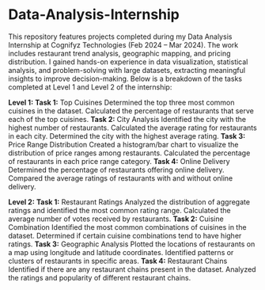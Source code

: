 # Data-Analysis-Internship
This repository features projects completed during my Data Analysis Internship at Cognifyz Technologies (Feb 2024 – Mar 2024). The work includes restaurant trend analysis, geographic mapping, and pricing distribution. I gained hands-on experience in data visualization, statistical analysis, and problem-solving with large datasets, extracting meaningful insights to improve decision-making.
Below is a breakdown of the tasks completed at Level 1 and Level 2 of the internship:

**Level 1:**
**Task 1:** Top Cuisines
Determined the top three most common cuisines in the dataset.
Calculated the percentage of restaurants that serve each of the top cuisines.
**Task 2:** City Analysis
Identified the city with the highest number of restaurants.
Calculated the average rating for restaurants in each city.
Determined the city with the highest average rating.
**Task 3:** Price Range Distribution
Created a histogram/bar chart to visualize the distribution of price ranges among restaurants.
Calculated the percentage of restaurants in each price range category.
**Task 4:** Online Delivery
Determined the percentage of restaurants offering online delivery.
Compared the average ratings of restaurants with and without online delivery.

**Level 2:**
**Task 1:** Restaurant Ratings
Analyzed the distribution of aggregate ratings and identified the most common rating range.
Calculated the average number of votes received by restaurants.
**Task 2:** Cuisine Combination
Identified the most common combinations of cuisines in the dataset.
Determined if certain cuisine combinations tend to have higher ratings.
**Task 3:** Geographic Analysis
Plotted the locations of restaurants on a map using longitude and latitude coordinates.
Identified patterns or clusters of restaurants in specific areas.
**Task 4:** Restaurant Chains
Identified if there are any restaurant chains present in the dataset.
Analyzed the ratings and popularity of different restaurant chains.

